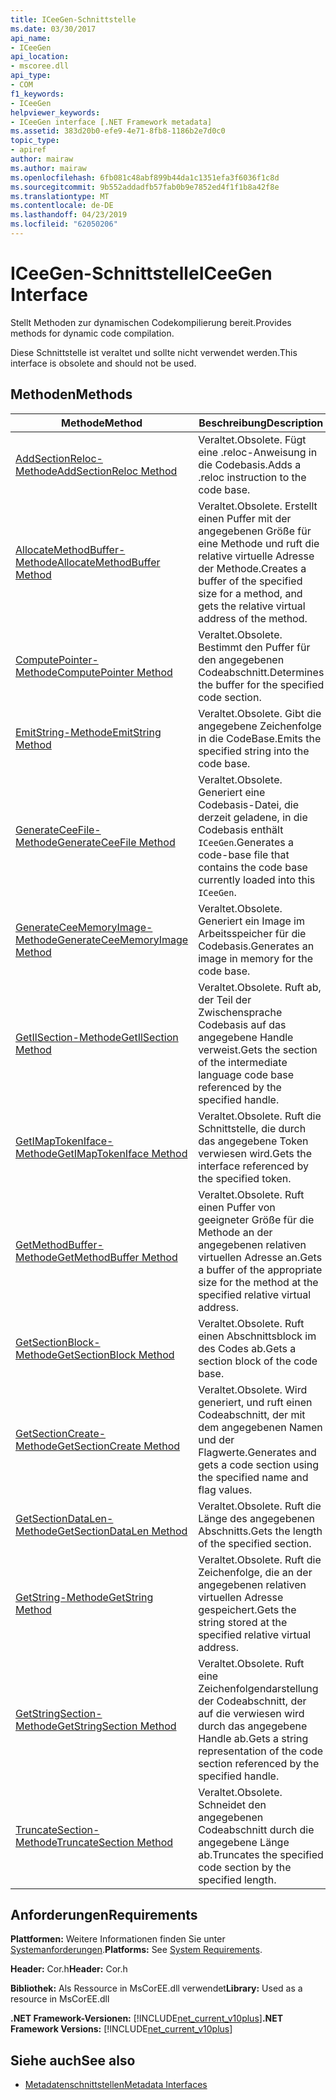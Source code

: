 ```yaml
---
title: ICeeGen-Schnittstelle
ms.date: 03/30/2017
api_name:
- ICeeGen
api_location:
- mscoree.dll
api_type:
- COM
f1_keywords:
- ICeeGen
helpviewer_keywords:
- ICeeGen interface [.NET Framework metadata]
ms.assetid: 383d20b0-efe9-4e71-8fb8-1186b2e7d0c0
topic_type:
- apiref
author: mairaw
ms.author: mairaw
ms.openlocfilehash: 6fb081c48abf899b44da1c1351efa3f6036f1c8d
ms.sourcegitcommit: 9b552addadfb57fab0b9e7852ed4f1f1b8a42f8e
ms.translationtype: MT
ms.contentlocale: de-DE
ms.lasthandoff: 04/23/2019
ms.locfileid: "62050206"
---
```

# <a name="iceegen-interface"></a><span data-ttu-id="be76b-102">ICeeGen-Schnittstelle</span><span class="sxs-lookup"><span data-stu-id="be76b-102">ICeeGen Interface</span></span>
<span data-ttu-id="be76b-103">Stellt Methoden zur dynamischen Codekompilierung bereit.</span><span class="sxs-lookup"><span data-stu-id="be76b-103">Provides methods for dynamic code compilation.</span></span>  
  
 <span data-ttu-id="be76b-104">Diese Schnittstelle ist veraltet und sollte nicht verwendet werden.</span><span class="sxs-lookup"><span data-stu-id="be76b-104">This interface is obsolete and should not be used.</span></span>  
  
## <a name="methods"></a><span data-ttu-id="be76b-105">Methoden</span><span class="sxs-lookup"><span data-stu-id="be76b-105">Methods</span></span>  
  
|<span data-ttu-id="be76b-106">Methode</span><span class="sxs-lookup"><span data-stu-id="be76b-106">Method</span></span>|<span data-ttu-id="be76b-107">Beschreibung</span><span class="sxs-lookup"><span data-stu-id="be76b-107">Description</span></span>|  
|------------|-----------------|  
|[<span data-ttu-id="be76b-108">AddSectionReloc-Methode</span><span class="sxs-lookup"><span data-stu-id="be76b-108">AddSectionReloc Method</span></span>](../../../../docs/framework/unmanaged-api/metadata/iceegen-addsectionreloc-method.md)|<span data-ttu-id="be76b-109">Veraltet.</span><span class="sxs-lookup"><span data-stu-id="be76b-109">Obsolete.</span></span> <span data-ttu-id="be76b-110">Fügt eine .reloc-Anweisung in die Codebasis.</span><span class="sxs-lookup"><span data-stu-id="be76b-110">Adds a .reloc instruction to the code base.</span></span>|  
|[<span data-ttu-id="be76b-111">AllocateMethodBuffer-Methode</span><span class="sxs-lookup"><span data-stu-id="be76b-111">AllocateMethodBuffer Method</span></span>](../../../../docs/framework/unmanaged-api/metadata/iceegen-allocatemethodbuffer-method.md)|<span data-ttu-id="be76b-112">Veraltet.</span><span class="sxs-lookup"><span data-stu-id="be76b-112">Obsolete.</span></span> <span data-ttu-id="be76b-113">Erstellt einen Puffer mit der angegebenen Größe für eine Methode und ruft die relative virtuelle Adresse der Methode.</span><span class="sxs-lookup"><span data-stu-id="be76b-113">Creates a buffer of the specified size for a method, and gets the relative virtual address of the method.</span></span>|  
|[<span data-ttu-id="be76b-114">ComputePointer-Methode</span><span class="sxs-lookup"><span data-stu-id="be76b-114">ComputePointer Method</span></span>](../../../../docs/framework/unmanaged-api/metadata/iceegen-computepointer-method.md)|<span data-ttu-id="be76b-115">Veraltet.</span><span class="sxs-lookup"><span data-stu-id="be76b-115">Obsolete.</span></span> <span data-ttu-id="be76b-116">Bestimmt den Puffer für den angegebenen Codeabschnitt.</span><span class="sxs-lookup"><span data-stu-id="be76b-116">Determines the buffer for the specified code section.</span></span>|  
|[<span data-ttu-id="be76b-117">EmitString-Methode</span><span class="sxs-lookup"><span data-stu-id="be76b-117">EmitString Method</span></span>](../../../../docs/framework/unmanaged-api/metadata/iceegen-emitstring-method.md)|<span data-ttu-id="be76b-118">Veraltet.</span><span class="sxs-lookup"><span data-stu-id="be76b-118">Obsolete.</span></span> <span data-ttu-id="be76b-119">Gibt die angegebene Zeichenfolge in die CodeBase.</span><span class="sxs-lookup"><span data-stu-id="be76b-119">Emits the specified string into the code base.</span></span>|  
|[<span data-ttu-id="be76b-120">GenerateCeeFile-Methode</span><span class="sxs-lookup"><span data-stu-id="be76b-120">GenerateCeeFile Method</span></span>](../../../../docs/framework/unmanaged-api/metadata/iceegen-generateceefile-method.md)|<span data-ttu-id="be76b-121">Veraltet.</span><span class="sxs-lookup"><span data-stu-id="be76b-121">Obsolete.</span></span> <span data-ttu-id="be76b-122">Generiert eine Codebasis-Datei, die derzeit geladene, in die Codebasis enthält `ICeeGen`.</span><span class="sxs-lookup"><span data-stu-id="be76b-122">Generates a code-base file that contains the code base currently loaded into this `ICeeGen`.</span></span>|  
|[<span data-ttu-id="be76b-123">GenerateCeeMemoryImage-Methode</span><span class="sxs-lookup"><span data-stu-id="be76b-123">GenerateCeeMemoryImage Method</span></span>](../../../../docs/framework/unmanaged-api/metadata/iceegen-generateceememoryimage-method.md)|<span data-ttu-id="be76b-124">Veraltet.</span><span class="sxs-lookup"><span data-stu-id="be76b-124">Obsolete.</span></span> <span data-ttu-id="be76b-125">Generiert ein Image im Arbeitsspeicher für die Codebasis.</span><span class="sxs-lookup"><span data-stu-id="be76b-125">Generates an image in memory for the code base.</span></span>|  
|[<span data-ttu-id="be76b-126">GetIlSection-Methode</span><span class="sxs-lookup"><span data-stu-id="be76b-126">GetIlSection Method</span></span>](../../../../docs/framework/unmanaged-api/metadata/iceegen-getilsection-method.md)|<span data-ttu-id="be76b-127">Veraltet.</span><span class="sxs-lookup"><span data-stu-id="be76b-127">Obsolete.</span></span> <span data-ttu-id="be76b-128">Ruft ab, der Teil der Zwischensprache Codebasis auf das angegebene Handle verweist.</span><span class="sxs-lookup"><span data-stu-id="be76b-128">Gets the section of the intermediate language code base referenced by the specified handle.</span></span>|  
|[<span data-ttu-id="be76b-129">GetIMapTokenIface-Methode</span><span class="sxs-lookup"><span data-stu-id="be76b-129">GetIMapTokenIface Method</span></span>](../../../../docs/framework/unmanaged-api/metadata/iceegen-getimaptokeniface-method.md)|<span data-ttu-id="be76b-130">Veraltet.</span><span class="sxs-lookup"><span data-stu-id="be76b-130">Obsolete.</span></span> <span data-ttu-id="be76b-131">Ruft die Schnittstelle, die durch das angegebene Token verwiesen wird.</span><span class="sxs-lookup"><span data-stu-id="be76b-131">Gets the interface referenced by the specified token.</span></span>|  
|[<span data-ttu-id="be76b-132">GetMethodBuffer-Methode</span><span class="sxs-lookup"><span data-stu-id="be76b-132">GetMethodBuffer Method</span></span>](../../../../docs/framework/unmanaged-api/metadata/iceegen-getmethodbuffer-method.md)|<span data-ttu-id="be76b-133">Veraltet.</span><span class="sxs-lookup"><span data-stu-id="be76b-133">Obsolete.</span></span> <span data-ttu-id="be76b-134">Ruft einen Puffer von geeigneter Größe für die Methode an der angegebenen relativen virtuellen Adresse an.</span><span class="sxs-lookup"><span data-stu-id="be76b-134">Gets a buffer of the appropriate size for the method at the specified relative virtual address.</span></span>|  
|[<span data-ttu-id="be76b-135">GetSectionBlock-Methode</span><span class="sxs-lookup"><span data-stu-id="be76b-135">GetSectionBlock Method</span></span>](../../../../docs/framework/unmanaged-api/metadata/iceegen-getsectionblock-method.md)|<span data-ttu-id="be76b-136">Veraltet.</span><span class="sxs-lookup"><span data-stu-id="be76b-136">Obsolete.</span></span> <span data-ttu-id="be76b-137">Ruft einen Abschnittsblock im des Codes ab.</span><span class="sxs-lookup"><span data-stu-id="be76b-137">Gets a section block of the code base.</span></span>|  
|[<span data-ttu-id="be76b-138">GetSectionCreate-Methode</span><span class="sxs-lookup"><span data-stu-id="be76b-138">GetSectionCreate Method</span></span>](../../../../docs/framework/unmanaged-api/metadata/iceegen-getsectioncreate-method.md)|<span data-ttu-id="be76b-139">Veraltet.</span><span class="sxs-lookup"><span data-stu-id="be76b-139">Obsolete.</span></span> <span data-ttu-id="be76b-140">Wird generiert, und ruft einen Codeabschnitt, der mit dem angegebenen Namen und der Flagwerte.</span><span class="sxs-lookup"><span data-stu-id="be76b-140">Generates and gets a code section using the specified name and flag values.</span></span>|  
|[<span data-ttu-id="be76b-141">GetSectionDataLen-Methode</span><span class="sxs-lookup"><span data-stu-id="be76b-141">GetSectionDataLen Method</span></span>](../../../../docs/framework/unmanaged-api/metadata/iceegen-getsectiondatalen-method.md)|<span data-ttu-id="be76b-142">Veraltet.</span><span class="sxs-lookup"><span data-stu-id="be76b-142">Obsolete.</span></span> <span data-ttu-id="be76b-143">Ruft die Länge des angegebenen Abschnitts.</span><span class="sxs-lookup"><span data-stu-id="be76b-143">Gets the length of the specified section.</span></span>|  
|[<span data-ttu-id="be76b-144">GetString-Methode</span><span class="sxs-lookup"><span data-stu-id="be76b-144">GetString Method</span></span>](../../../../docs/framework/unmanaged-api/metadata/iceegen-getstring-method.md)|<span data-ttu-id="be76b-145">Veraltet.</span><span class="sxs-lookup"><span data-stu-id="be76b-145">Obsolete.</span></span> <span data-ttu-id="be76b-146">Ruft die Zeichenfolge, die an der angegebenen relativen virtuellen Adresse gespeichert.</span><span class="sxs-lookup"><span data-stu-id="be76b-146">Gets the string stored at the specified relative virtual address.</span></span>|  
|[<span data-ttu-id="be76b-147">GetStringSection-Methode</span><span class="sxs-lookup"><span data-stu-id="be76b-147">GetStringSection Method</span></span>](../../../../docs/framework/unmanaged-api/metadata/iceegen-getstringsection-method.md)|<span data-ttu-id="be76b-148">Veraltet.</span><span class="sxs-lookup"><span data-stu-id="be76b-148">Obsolete.</span></span> <span data-ttu-id="be76b-149">Ruft eine Zeichenfolgendarstellung der Codeabschnitt, der auf die verwiesen wird durch das angegebene Handle ab.</span><span class="sxs-lookup"><span data-stu-id="be76b-149">Gets a string representation of the code section referenced by the specified handle.</span></span>|  
|[<span data-ttu-id="be76b-150">TruncateSection-Methode</span><span class="sxs-lookup"><span data-stu-id="be76b-150">TruncateSection Method</span></span>](../../../../docs/framework/unmanaged-api/metadata/iceegen-truncatesection-method.md)|<span data-ttu-id="be76b-151">Veraltet.</span><span class="sxs-lookup"><span data-stu-id="be76b-151">Obsolete.</span></span> <span data-ttu-id="be76b-152">Schneidet den angegebenen Codeabschnitt durch die angegebene Länge ab.</span><span class="sxs-lookup"><span data-stu-id="be76b-152">Truncates the specified code section by the specified length.</span></span>|  
  
## <a name="requirements"></a><span data-ttu-id="be76b-153">Anforderungen</span><span class="sxs-lookup"><span data-stu-id="be76b-153">Requirements</span></span>  
 <span data-ttu-id="be76b-154">**Plattformen:** Weitere Informationen finden Sie unter [Systemanforderungen](../../../../docs/framework/get-started/system-requirements.md).</span><span class="sxs-lookup"><span data-stu-id="be76b-154">**Platforms:** See [System Requirements](../../../../docs/framework/get-started/system-requirements.md).</span></span>  
  
 <span data-ttu-id="be76b-155">**Header:** Cor.h</span><span class="sxs-lookup"><span data-stu-id="be76b-155">**Header:** Cor.h</span></span>  
  
 <span data-ttu-id="be76b-156">**Bibliothek:** Als Ressource in MsCorEE.dll verwendet</span><span class="sxs-lookup"><span data-stu-id="be76b-156">**Library:** Used as a resource in MsCorEE.dll</span></span>  
  
 <span data-ttu-id="be76b-157">**.NET Framework-Versionen:** [!INCLUDE[net_current_v10plus](../../../../includes/net-current-v10plus-md.md)]</span><span class="sxs-lookup"><span data-stu-id="be76b-157">**.NET Framework Versions:** [!INCLUDE[net_current_v10plus](../../../../includes/net-current-v10plus-md.md)]</span></span>  
  
## <a name="see-also"></a><span data-ttu-id="be76b-158">Siehe auch</span><span class="sxs-lookup"><span data-stu-id="be76b-158">See also</span></span>

- [<span data-ttu-id="be76b-159">Metadatenschnittstellen</span><span class="sxs-lookup"><span data-stu-id="be76b-159">Metadata Interfaces</span></span>](../../../../docs/framework/unmanaged-api/metadata/metadata-interfaces.md)
